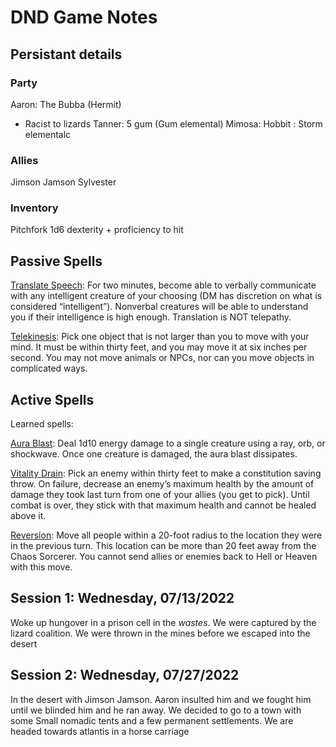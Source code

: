 DND Game Notes
======

## Persistant details

### Party
Aaron: The Bubba (Hermit)
* Racist to lizards
Tanner: 5 gum (Gum elemental)
Mimosa: Hobbit
: Storm elementalc

### Allies
Jimson Jamson
Sylvester

### Inventory
Pitchfork 1d6  dexterity + proficiency to hit

## Passive Spells
<u>Translate Speech</u>: For two minutes, become able to verbally communicate with any intelligent creature of your choosing (DM has discretion on what is considered “intelligent”). Nonverbal creatures will be able to understand you if their intelligence is high enough. Translation is NOT telepathy.

<u>Telekinesis</u>: Pick one object that is not larger than you to move with your mind. It must be within thirty feet, and you may move it at six inches per second. You may not move animals or NPCs, nor can you move objects in complicated ways. 

## Active Spells
Learned spells:

<u>Aura Blast</u>: Deal 1d10 energy damage to a single creature using a ray, orb, or shockwave. Once one creature is damaged, the aura blast dissipates. 

<u>Vitality Drain</u>: Pick an enemy within thirty feet to make a constitution saving throw. On failure, decrease an enemy’s maximum health by the amount of damage they took last turn from one of your allies (you get to pick). Until combat is over, they stick with that maximum health and cannot be healed above it.

<u>Reversion</u>: Move all people within a 20-foot radius to the location they were in the previous turn. This location can be more than 20 feet away from the Chaos Sorcerer. You cannot send allies or enemies back to Hell or Heaven with this move.
 
## Session 1: Wednesday, 07/13/2022
Woke up hungover in a prison cell in the *wastes*. We were captured by the lizard coalition. We were thrown in the mines before we escaped into the desert

## Session 2: Wednesday, 07/27/2022
In the desert with Jimson Jamson. Aaron insulted him and we fought him until we blinded him and he ran away. We decided to go to a town with some Small nomadic tents and a few permanent settlements. We are headed towards atlantis in a horse carriage 
